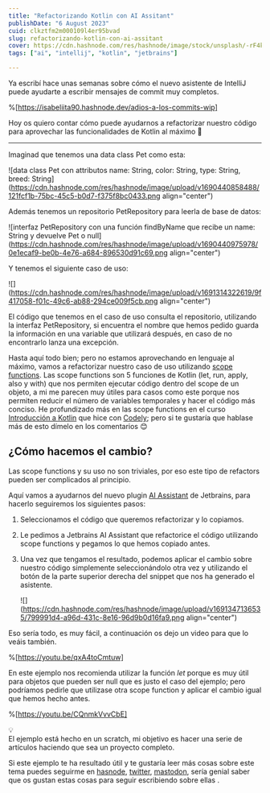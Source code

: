 ```yaml
---
title: "Refactorizando Kotlin con AI Assitant"
publishDate: "6 August 2023"
cuid: clkztfm2m000109l4er95bvad
slug: refactorizando-kotlin-con-ai-assitant
cover: https://cdn.hashnode.com/res/hashnode/image/stock/unsplash/-rF4kuvgHhU/upload/3ec4d1a6108935f050d3cd5b06e72935.jpeg
tags: ["ai", "intellij", "kotlin", "jetbrains"]

---
```


Ya escribí hace unas semanas sobre cómo el nuevo asistente de IntelliJ puede ayudarte a escribir mensajes de commit muy completos.

%[https://isabeliita90.hashnode.dev/adios-a-los-commits-wip] 

Hoy os quiero contar cómo puede ayudarnos a refactorizar nuestro código para aprovechar las funcionalidades de Kotlin al máximo 🚀

---

Imaginad que tenemos una data class Pet como esta:

![data class Pet con attributos name: String, color: String, type: String, breed: String](https://cdn.hashnode.com/res/hashnode/image/upload/v1690440858488/121fcf1b-75bc-45c5-b0d7-f375f8bc0433.png align="center")

Además tenemos un repositorio PetRepository para leerla de base de datos:

![interfaz PetRepository con una función findByName que recibe un name: String y devuelve Pet o null](https://cdn.hashnode.com/res/hashnode/image/upload/v1690440975978/0e1ecaf9-be0b-4e76-a684-896530d91c69.png align="center")

Y tenemos el siguiente caso de uso:

![](https://cdn.hashnode.com/res/hashnode/image/upload/v1691314322619/9f417058-f01c-49c6-ab88-294ce009f5cb.png align="center")

El código que tenemos en el caso de uso consulta el repositorio, utilizando la interfaz PetRepository, si encuentra el nombre que hemos pedido guarda la información en una variable que utilizará después, en caso de no encontrarlo lanza una excepción.

Hasta aquí todo bien; pero no estamos aprovechando en lenguaje al máximo, vamos a refactorizar nuestro caso de uso utilizando [scope functions](https://kotlinlang.org/docs/scope-functions.html). Las scope functions son 5 funciones de Kotlin (let, run, apply, also y with) que nos permiten ejecutar código dentro del scope de un objeto, a mi me parecen muy útiles para casos como este porque nos permiten reducir el número de variables temporales y hacer el código más conciso. He profundizado más en las scope functions en el curso [Introducción a Kotlin](https://pro.codely.com/library/introduccion-a-kotlin-tu-primera-app-174088/about/) que hice con [Codely](https://codely.com/); pero si te gustaría que hablase más de esto dímelo en los comentarios 😊

## ¿Cómo hacemos el cambio?

Las scope functions y su uso no son triviales, por eso este tipo de refactors pueden ser complicados al principio.

Aquí vamos a ayudarnos del nuevo plugin [AI Assistant](https://plugins.jetbrains.com/plugin/22282-ai-assistant) de Jetbrains, para hacerlo seguiremos los siguientes pasos:

1. Seleccionamos el código que queremos refactorizar y lo copiamos.

2. Le pedimos a Jetbrains AI Assistant que refactorice el código utilizando scope functions y pegamos lo que hemos copiado antes.

3. Una vez que tengamos el resultado, podemos aplicar el cambio sobre nuestro código simplemente seleccionándolo otra vez y utilizando el botón de la parte superior derecha del snippet que nos ha generado el asistente.

   ![](https://cdn.hashnode.com/res/hashnode/image/upload/v1691347136535/799991d4-a96d-431c-8e16-96d9b0d16fa9.png align="center")


Eso sería todo, es muy fácil, a continuación os dejo un video para que lo veáis también.

%[https://youtu.be/qxA4toCmtuw] 

En este ejemplo nos recomienda utilizar la función *let* porque es muy útil para objetos que pueden ser null que es justo el caso del ejemplo; pero podríamos pedirle que utilizase otra scope function y aplicar el cambio igual que hemos hecho antes.

%[https://youtu.be/CQnmkVvvCbE] 

<div data-node-type="callout">
<div data-node-type="callout-emoji">💡</div>
<div data-node-type="callout-text">El ejemplo está hecho en un scratch, mi objetivo es hacer una serie de artículos haciendo que sea un proyecto completo.</div>
</div>

Si este ejemplo te ha resultado útil y te gustaría leer más cosas sobre este tema puedes seguirme en [hasnode](https://hashnode.com/@isabeliita90), [twitter](https://twitter.com/isabeliita90), [mastodon](https://mas.to/@isabeliita90), sería genial saber que os gustan estas cosas para seguir escribiendo sobre ellas .
